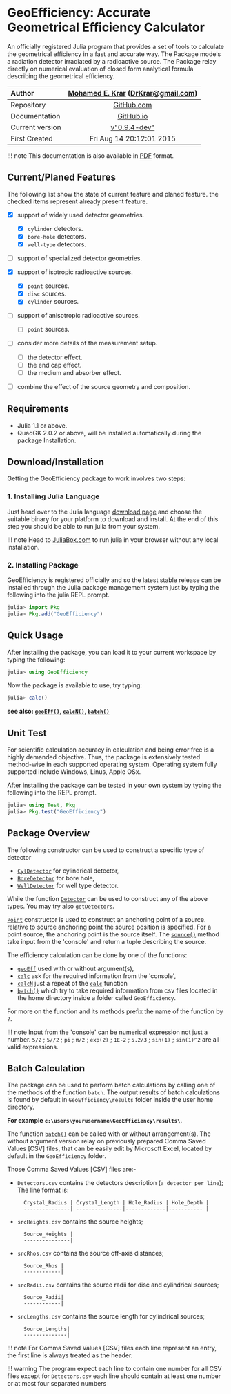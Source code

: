 
<a id='GeoEfficiency:-Accurate-Geometrical-Efficiency-Calculator-1'></a>

# GeoEfficiency: Accurate Geometrical Efficiency Calculator


An officially registered Julia program that provides a set of tools to calculate the geometrical efficiency in a fast and accurate way.  The Package models a radiation detector irradiated by a radioactive source.  The Package relay directly on numerical evaluation of closed form analytical formula describing the geometrical efficiency.


| Author          | [Mohamed E. Krar](https://www.researchgate.net/profile/Mohamed_Krar3) (DrKrar@gmail.com) |
|:--------------- |:----------------------------------------------------------------------------------------:|
| Repository      |                [GitHub.com](https://github.com/DrKrar/GeoEfficiency.jl/)                 |
| Documentation   |               [GitHub.io](https://GeoEfficiency.GitHub.io/dev/index.html)                |
| Current version |                [v"0.9.4-dev"](https://github.com/DrKrar/GeoEfficiency.jl)                |
| First Created   |                                 Fri Aug 14 20:12:01 2015                                 |


!!! note
    This documentation is also available in [PDF](https://GeoEfficiency.GitHub.io/dev/GeoEfficiency.jl.pdf) format.



<a id='Current/Planed-Features-1'></a>

## Current/Planed Features


The following list show the state of current feature and planed feature. the checked items represent already present feature.


  * [x] support of widely used detector geometries.

      * [x] `cylinder` detectors.
      * [x] `bore-hole` detectors.
      * [x] `well-type` detectors.
  * [ ] support of specialized detector geometries.


  * [x] support of isotropic radioactive sources.

      * [x] `point` sources.
      * [x] `disc` sources.
      * [x] `cylinder` sources.
  * [ ] support of anisotropic radioactive sources.

      * [ ] `point` sources.
  * [ ] consider more details of the measurement setup.

      * [ ] the detector effect.
      * [ ] the end cap effect.
      * [ ] the medium and absorber effect.
  * [ ] combine the effect of the source geometry and composition.


<a id='Requirements-1'></a>

## Requirements


  * Julia 1.1 or above.
  * QuadGK 2.0.2 or above, will be installed automatically during the package Installation.


<a id='Download/Installation-1'></a>

## Download/Installation


Getting the GeoEfficiency package to work involves two steps: 


<a id='.-Installing-Julia-Language-1'></a>

### 1. Installing Julia Language


Just head over to the Julia language [download page](https://www.julialang.org/downloads/) and choose the suitable binary for your platform to download and install.  At the end of this step you should be able to run julia from your system. 


!!! note
    Head to [JuliaBox.com](https://www.juliabox.com) to run julia in your browser without any local installation.



<a id='.-Installing-Package-1'></a>

### 2. Installing Package


GeoEfficiency is registered officially and so the latest stable release can be installed through the Julia package management system just by typing the following into the julia REPL prompt.


```julia
julia> import Pkg
julia> Pkg.add("GeoEfficiency") 
```


<a id='Quick-Usage-1'></a>

## Quick Usage


After installing the package, you can load it to your current workspace by typing the following:


```julia
julia> using GeoEfficiency
```


Now the package is available to use, try typing:


```julia
julia> calc()
```


**see also: [`geoEff()`](manual/Calculations.md#GeoEfficiency.geoEff), [`calcN()`](manual/Output_Interface.md#GeoEfficiency.calcN), [`batch()`](manual/Output_Interface.md#GeoEfficiency.batch)**


<a id='Unit-Test-1'></a>

## Unit Test


For scientific calculation accuracy in calculation and being error free is a highly demanded objective. Thus, the package is extensively tested method-wise in each supported operating system. Operating system fully supported include Windows, Linus, Apple OSx.


After installing the package can be tested in your own system by typing the following into the REPL prompt.


```julia
julia> using Test, Pkg
julia> Pkg.test("GeoEfficiency") 
```


<a id='Package-Overview-1'></a>

## Package Overview


The following constructor can be used to construct a specific type of detector 


  * [`CylDetector`](manual/Physics_Model.md#GeoEfficiency.CylDetector) for cylindrical detector,
  * [`BoreDetector`](manual/Physics_Model.md#GeoEfficiency.BoreDetector) for bore hole,
  * [`WellDetector`](manual/Physics_Model.md#GeoEfficiency.WellDetector) for well type detector.


While the function [`Detector`](manual/Development.md#GeoEfficiency.Detector) can be used to construct any of the above types. You may try also [`getDetectors`](manual/Development.md#GeoEfficiency.getDetectors).


[`Point`](manual/Physics_Model.md#GeoEfficiency.Point) constructor is used to construct an anchoring point of a source. relative to source anchoring point the source position is specified. For a point source, the anchoring point is the source itself.  The [`source()`](manual/Physics_Model.md#GeoEfficiency.source) method take input from the 'console' and return a tuple describing the source.


The efficiency calculation can be done by one of the functions: 


  * [`geoEff`](manual/Calculations.md#GeoEfficiency.geoEff) used with or without argument(s),
  * [`calc`](manual/Output_Interface.md#GeoEfficiency.calc) ask for the required information from the 'console',
  * [`calcN`](manual/Output_Interface.md#GeoEfficiency.calcN) just a repeat of the [`calc`](manual/Output_Interface.md#GeoEfficiency.calc) function
  * [`batch()`](manual/Output_Interface.md#GeoEfficiency.batch) which try to take required information from csv files located in   the home directory inside a folder called `GeoEfficiency`.


For more on the function and its methods prefix the name of the function by `?`.


!!! note
    Input from the 'console' can be numerical expression not just a number. `5/2` ; `5//2` ; `pi` ; `π/2` ; `exp(2)` ; `1E-2` ; `5.2/3` ; `sin(1)` ;  `sin(1)^2` are all valid expressions.



<a id='Batch-Calculation-1'></a>

## Batch Calculation


The package can be used to perform batch calculations by calling one of the  methods of the function `batch`. The output results of batch calculations is  found by default in `GeoEfficiency\results` folder inside the user home directory.


**For example  `c:\users\yourusername\GeoEfficiency\results\`**.


The function [`batch()`](manual/Output_Interface.md#GeoEfficiency.batch) can be called with or without arrangement(s).  The without argument version relay on previously prepared Comma Saved  Values  [CSV] files, that can be easily edit by Microsoft Excel, located by default  in the `GeoEfficiency` folder.


Those Comma Saved Values [CSV] files are:-


  * `Detectors.csv` contains the detectors description (`a detector per line`); The line format is: 

    ```
      Crystal_Radius | Crystal_Length | Hole_Radius | Hole_Depth |
      ---------------| ---------------|-------------|----------- |
    ```
  * `srcHeights.csv` contains the source heights; 

    ```
      Source_Heights | 
      ---------------|
    ```
  * `srcRhos.csv` contains the source off-axis distances;                        

    ```
      Source_Rhos | 
      ------------|
    ```
  * `srcRadii.csv` contains the source radii for disc and cylindrical sources;             

    ```
      Source_Radii| 
      ------------|
    ```
  * `srcLengths.csv` contains the source length for cylindrical sources;    

    ```
      Source_Lengths| 
      --------------|
    ```


!!! note
    For Comma Saved Values [CSV] files each line represent an entry, the first line is always treated as the header.



!!! warning
    The program expect each line to contain one number for all CSV files except for `Detectors.csv` each line should contain at least one number or at most four separated numbers


